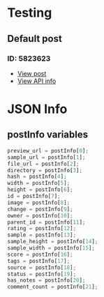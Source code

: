 # Testing
## Default post
### ID: 5823623
* [View post](<https://rule34.xxx/index.php?page=post&s=view&id=5823623>)
* [View API info](<https://api.rule34.xxx//index.php?page=dapi&s=post&q=index&json=1&id=5823623>)

# JSON Info
## postInfo variables
```js
preview_url = postInfo[0];
sample_url = postInfo[1];
file_url = postInfo[2];
directory = postInfo[3];
hash = postInfo[4];
width = postInfo[5];
height = postInfo[6];
id = postInfo[7];
image = postInfo[8];
change = postInfo[9];
owner = postInfo[10];
parent_id = postInfo[11];
rating = postInfo[12];
sample = postInfo[13];
sample_height = postInfo[14];
sample_width = postInfo[15];
score = postInfo[16];
tags = postInfo[17];
source = postInfo[18];
status = postInfo[19];
has_notes = postInfo[20];
comment_count = postInfo[21];
```